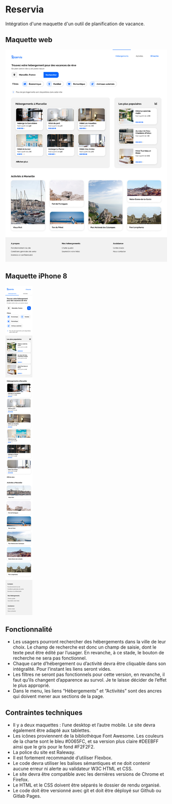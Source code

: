 # Reservia
Intégration d'une maquette d'un outil de planification de vacance.

## Maquette web
![maquette web reservia](./images/maquettes/Desktop.png)

## Maquette iPhone 8
![maquette iphone8 reservia](./images/maquettes/iPhone8.png)

## Fonctionnalité
- Les usagers pourront rechercher des hébergements dans la ville de leur choix. Le champ de recherche est donc un champ de saisie, dont le texte peut être édité par l’usager. En revanche, à ce stade, le bouton de recherche ne sera pas fonctionnel.
- Chaque carte d’hébergement ou d’activité devra être cliquable dans son intégralité. Pour l’instant les liens seront vides.
- Les filtres ne seront pas fonctionnels pour cette version, en revanche, il faut qu’ils changent d’apparence au survol. Je te laisse décider de l’effet le plus approprié.
- Dans le menu, les liens “Hébergements” et “Activités” sont des ancres qui doivent mener aux sections de la page.

## Contraintes techniques
- Il y a deux maquettes : l’une desktop et l’autre mobile. Le site devra également être adapté aux tablettes.
- Les icônes proviennent de la bibliothèque Font Awesome. Les couleurs de la charte sont le bleu #0065FC, et sa version plus claire #DEEBFF ainsi que le gris pour le fond #F2F2F2.
- La police du site est Raleway.
- Il est fortement recommandé d’utiliser Flexbox.
- Le code devra utiliser les balises sémantiques et ne doit contenir aucune erreur ni alerte au validateur W3C HTML et CSS.
- Le site devra être compatible avec les dernières versions de Chrome et Firefox.
- Le HTML et le CSS doivent être séparés le dossier de rendu organisé.
- Le code doit être versionné avec git et doit être déployé sur Github ou Gitlab Pages.
